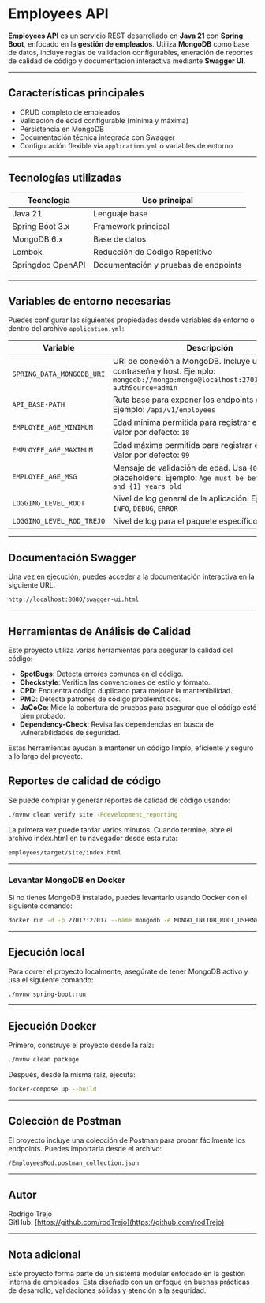 # Employees API

**Employees API** es un servicio REST desarrollado en **Java 21** con **Spring Boot**, enfocado en la **gestión de empleados**. Utiliza **MongoDB** como base de datos, incluye reglas de validación configurables, eneración de reportes de calidad de código y documentación interactiva mediante **Swagger UI**.

---

## Características principales

- CRUD completo de empleados
- Validación de edad configurable (mínima y máxima)
- Persistencia en MongoDB
- Documentación técnica integrada con Swagger
- Configuración flexible vía `application.yml` o variables de entorno

---

## Tecnologías utilizadas

| Tecnología                 | Uso principal        |
|---------------------------|----------------------|
| Java 21                   | Lenguaje base        |
| Spring Boot 3.x           | Framework principal  |
| MongoDB 6.x               | Base de datos        |
| Lombok                    | Reducción de Código Repetitivo |
| Springdoc OpenAPI         | Documentación y pruebas de endpoints |

---

## Variables de entorno necesarias

Puedes configurar las siguientes propiedades desde variables de entorno o dentro del archivo `application.yml`:

| Variable                           | Descripción                                                                                           |
|------------------------------------|-------------------------------------------------------------------------------------------------------|
| `SPRING_DATA_MONGODB_URI`          | URI de conexión a MongoDB. Incluye usuario, contraseña y host. Ejemplo: `mongodb://mongo:mongo@localhost:27017/empleados?authSource=admin` |
| `API_BASE-PATH`                    | Ruta base para exponer los endpoints de la API. Ejemplo: `/api/v1/employees`                         |
| `EMPLOYEE_AGE_MINIMUM`             | Edad mínima permitida para registrar empleados. Valor por defecto: `18`                              |
| `EMPLOYEE_AGE_MAXIMUM`             | Edad máxima permitida para registrar empleados. Valor por defecto: `99`                              |
| `EMPLOYEE_AGE_MSG`                 | Mensaje de validación de edad. Usa `{0}` y `{1}` como placeholders. Ejemplo: `Age must be between {0} and {1} years old` |
| `LOGGING_LEVEL_ROOT`               | Nivel de log general de la aplicación. Ejemplos: `INFO`, `DEBUG`, `ERROR`                            |
| `LOGGING_LEVEL_ROD_TREJO`          | Nivel de log para el paquete específico `rod.trejo`                                                  |
---

## Documentación Swagger

Una vez en ejecución, puedes acceder a la documentación interactiva en la siguiente URL:

```
http://localhost:8080/swagger-ui.html
```

---

## Herramientas de Análisis de Calidad

Este proyecto utiliza varias herramientas para asegurar la calidad del código:

- **SpotBugs**: Detecta errores comunes en el código.
- **Checkstyle**: Verifica las convenciones de estilo y formato.
- **CPD**: Encuentra código duplicado para mejorar la mantenibilidad.
- **PMD**: Detecta patrones de código problemáticos.
- **JaCoCo**: Mide la cobertura de pruebas para asegurar que el código esté bien probado.
- **Dependency-Check**: Revisa las dependencias en busca de vulnerabilidades de seguridad.

Estas herramientas ayudan a mantener un código limpio, eficiente y seguro a lo largo del proyecto.

## Reportes de calidad de código

Se puede compilar y generar reportes de calidad de código usando:
```bash
./mvnw clean verify site -Pdevelopment_reporting
```
La primera vez puede tardar varios minutos. Cuando termine, abre el archivo index.html en tu navegador desde esta ruta:
```bash
employees/target/site/index.html
```
---


### Levantar MongoDB en Docker

Si no tienes MongoDB instalado, puedes levantarlo usando Docker con el siguiente comando:

```bash
docker run -d -p 27017:27017 --name mongodb -e MONGO_INITDB_ROOT_USERNAME=<usuario> -e MONGO_INITDB_ROOT_PASSWORD=<contraseña> mongo:6.0
```

---



## Ejecución local

Para correr el proyecto localmente, asegúrate de tener MongoDB activo y usa el siguiente comando:

```bash
./mvnw spring-boot:run
```

---

## Ejecución Docker

Primero, construye el proyecto desde la raíz:

```bash
./mvnw clean package
```
Después, desde la misma raíz, ejecuta:

```bash
docker-compose up --build
```

---

## Colección de Postman

El proyecto incluye una colección de Postman para probar fácilmente los endpoints. Puedes importarla desde el archivo:

```bash
/EmployeesRod.postman_collection.json
```

---

## Autor

Rodrigo Trejo  
GitHub: [https://github.com/rodTrejo](https://github.com/rodTrejo)

---

## Nota adicional

Este proyecto forma parte de un sistema modular enfocado en la gestión interna de empleados. Está diseñado con un enfoque en buenas prácticas de desarrollo, validaciones sólidas y atención a la seguridad.
